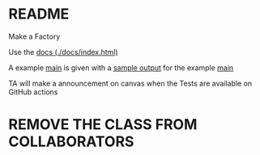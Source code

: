 # README

Make a Factory

Use the [docs (./docs/index.html)](./docs/index.html)

A example [main](./src/cscd212lab6/CSCD212Lab6.java) is given with a [sample output](./sample_output.pdf) for the example [main](./src/cscd212lab6/CSCD212Lab6.java) 

TA will make a announcement on canvas when the Tests are available on GitHub actions

# REMOVE THE CLASS FROM COLLABORATORS



